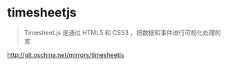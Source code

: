 # timesheetjs
> Timesheet.js 是通过 HTML5 和 CSS3 ，把数据和事件进行可视化处理的库


http://git.oschina.net/mirrors/timesheetjs
